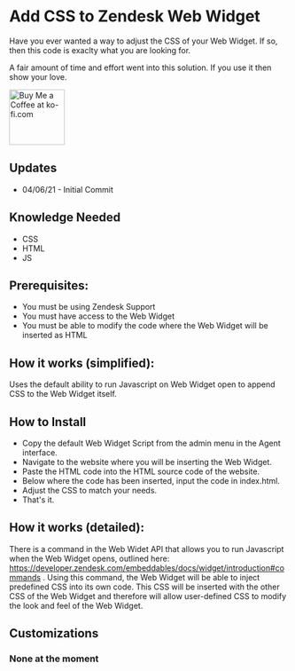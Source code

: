 Add CSS to Zendesk Web Widget
==============================

Have you ever wanted a way to adjust the CSS of your Web Widget. If so, then this code is exaclty what you are looking for.

A fair amount of time and effort went into this solution.  If you use it then show your love.

<a href='https://ko-fi.com/Y8Y346MT1' target='_blank'><img height='100' style='border:0px;height:100px;' src='https://cdn.ko-fi.com/cdn/kofi2.png?v=2' border='0' alt='Buy Me a Coffee at ko-fi.com' /></a>

Updates
-------
* 04/06/21 - Initial Commit



Knowledge Needed
-----------
* CSS
* HTML
* JS

Prerequisites:
-----------

* You must be using Zendesk Support
* You must have access to the Web Widget
* You must be able to modify the code where the Web Widget will be inserted as HTML

How it works (simplified):
--------------

Uses the default ability to run Javascript on Web Widget open to append CSS to the Web Widget itself.

How to Install
--------------

* Copy the default Web Widget Script from the admin menu in the Agent interface.
* Navigate to the website where you will be inserting the Web Widget.
* Paste the HTML code into the HTML source code of the website.
* Below where the code has been inserted, input the code in index.html.
* Adjust the CSS to match your needs.
* That's it.

How it works (detailed):
--------------

There is a command in the Web Widet API that allows you to run Javascript when the Web Widget opens, outlined here: https://developer.zendesk.com/embeddables/docs/widget/introduction#commands . Using this command, the Web Widget will be able to inject predefined CSS into its own code. This CSS will be inserted with the other CSS of the Web Widget and therefore will allow user-defined CSS to modify the look and feel of the Web Widget.

Customizations
--------------
### None at the moment
